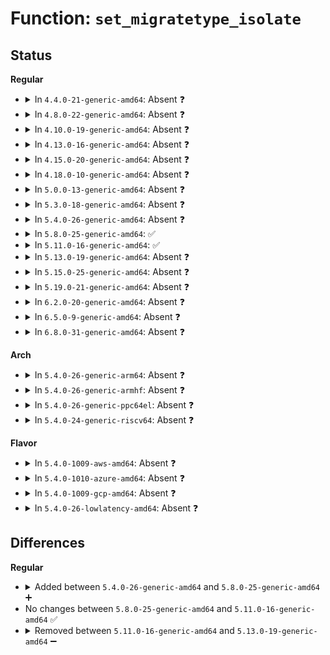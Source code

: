 # Function: <code>set_migratetype_isolate</code>

## Status
<b>Regular</b>
<ul>
<li>
<details>
<summary>In <code>4.4.0-21-generic-amd64</code>: Absent ❓</summary>

```json
{
  "name": "set_migratetype_isolate",
  "collision_type": "Unique Static",
  "inline_type": "Full",
  "funcs": [
    {
      "addr": 18446744071580957894,
      "name": "set_migratetype_isolate",
      "external": false,
      "loc": "mm/page_isolation.c:12",
      "file": "mm/page_isolation.c",
      "inline": "not declared, inlined",
      "caller_inline": [
        "mm/page_isolation.c:start_isolate_page_range"
      ],
      "caller_func": []
    }
  ],
  "symbols": []
}
```
</details>
</li>
<li>
<details>
<summary>In <code>4.8.0-22-generic-amd64</code>: Absent ❓</summary>

```json
{
  "name": "set_migratetype_isolate",
  "collision_type": "Unique Static",
  "inline_type": "Full",
  "funcs": [
    {
      "addr": 18446744071581109384,
      "name": "set_migratetype_isolate",
      "external": false,
      "loc": "mm/page_isolation.c:16",
      "file": "mm/page_isolation.c",
      "inline": "not declared, inlined",
      "caller_inline": [
        "mm/page_isolation.c:start_isolate_page_range"
      ],
      "caller_func": []
    }
  ],
  "symbols": []
}
```
</details>
</li>
<li>
<details>
<summary>In <code>4.10.0-19-generic-amd64</code>: Absent ❓</summary>

```json
{
  "name": "set_migratetype_isolate",
  "collision_type": "Unique Static",
  "inline_type": "Full",
  "funcs": [
    {
      "addr": 18446744071581184568,
      "name": "set_migratetype_isolate",
      "external": false,
      "loc": "mm/page_isolation.c:16",
      "file": "mm/page_isolation.c",
      "inline": "not declared, inlined",
      "caller_inline": [
        "mm/page_isolation.c:start_isolate_page_range"
      ],
      "caller_func": []
    }
  ],
  "symbols": []
}
```
</details>
</li>
<li>
<details>
<summary>In <code>4.13.0-16-generic-amd64</code>: Absent ❓</summary>

```json
{
  "name": "set_migratetype_isolate",
  "collision_type": "Unique Static",
  "inline_type": "Full",
  "funcs": [
    {
      "addr": 18446744071581232315,
      "name": "set_migratetype_isolate",
      "external": false,
      "loc": "mm/page_isolation.c:17",
      "file": "mm/page_isolation.c",
      "inline": "not declared, inlined",
      "caller_inline": [
        "mm/page_isolation.c:start_isolate_page_range"
      ],
      "caller_func": []
    }
  ],
  "symbols": []
}
```
</details>
</li>
<li>
<details>
<summary>In <code>4.15.0-20-generic-amd64</code>: Absent ❓</summary>

```json
{
  "name": "set_migratetype_isolate",
  "collision_type": "Unique Static",
  "inline_type": "Full",
  "funcs": [
    {
      "addr": 18446744071581363845,
      "name": "set_migratetype_isolate",
      "external": false,
      "loc": "mm/page_isolation.c:18",
      "file": "mm/page_isolation.c",
      "inline": "not declared, inlined",
      "caller_inline": [
        "mm/page_isolation.c:start_isolate_page_range"
      ],
      "caller_func": []
    }
  ],
  "symbols": []
}
```
</details>
</li>
<li>
<details>
<summary>In <code>4.18.0-10-generic-amd64</code>: Absent ❓</summary>

```json
{
  "name": "set_migratetype_isolate",
  "collision_type": "Unique Static",
  "inline_type": "Full",
  "funcs": [
    {
      "addr": 18446744071581513469,
      "name": "set_migratetype_isolate",
      "external": false,
      "loc": "mm/page_isolation.c:18",
      "file": "mm/page_isolation.c",
      "inline": "not declared, inlined",
      "caller_inline": [
        "mm/page_isolation.c:start_isolate_page_range"
      ],
      "caller_func": []
    }
  ],
  "symbols": []
}
```
</details>
</li>
<li>
<details>
<summary>In <code>5.0.0-13-generic-amd64</code>: Absent ❓</summary>

```json
{
  "name": "set_migratetype_isolate",
  "collision_type": "Unique Static",
  "inline_type": "Full",
  "funcs": [
    {
      "addr": 18446744071581599314,
      "name": "set_migratetype_isolate",
      "external": false,
      "loc": "mm/page_isolation.c:18",
      "file": "mm/page_isolation.c",
      "inline": "not declared, inlined",
      "caller_inline": [
        "mm/page_isolation.c:start_isolate_page_range"
      ],
      "caller_func": []
    }
  ],
  "symbols": []
}
```
</details>
</li>
<li>
<details>
<summary>In <code>5.3.0-18-generic-amd64</code>: Absent ❓</summary>

```json
{
  "name": "set_migratetype_isolate",
  "collision_type": "Unique Static",
  "inline_type": "Full",
  "funcs": [
    {
      "addr": 18446744071581710553,
      "name": "set_migratetype_isolate",
      "external": false,
      "loc": "mm/page_isolation.c:18",
      "file": "mm/page_isolation.c",
      "inline": "not declared, inlined",
      "caller_inline": [
        "mm/page_isolation.c:start_isolate_page_range"
      ],
      "caller_func": []
    }
  ],
  "symbols": []
}
```
</details>
</li>
<li>
<details>
<summary>In <code>5.4.0-26-generic-amd64</code>: Absent ❓</summary>

```json
{
  "name": "set_migratetype_isolate",
  "collision_type": "Unique Static",
  "inline_type": "Full",
  "funcs": [
    {
      "addr": 18446744071581783993,
      "name": "set_migratetype_isolate",
      "external": false,
      "loc": "mm/page_isolation.c:18",
      "file": "mm/page_isolation.c",
      "inline": "not declared, inlined",
      "caller_inline": [
        "mm/page_isolation.c:start_isolate_page_range"
      ],
      "caller_func": []
    }
  ],
  "symbols": []
}
```
</details>
</li>
<li>
<details>
<summary>In <code>5.8.0-25-generic-amd64</code>: ✅</summary>

```c
int set_migratetype_isolate(struct page * page, int migratetype, int isol_flags)
```

```json
{
  "name": "set_migratetype_isolate",
  "collision_type": "Unique Static",
  "inline_type": "No",
  "funcs": [
    {
      "addr": 18446744071582005488,
      "name": "set_migratetype_isolate",
      "external": false,
      "loc": "mm/page_isolation.c:18",
      "file": "mm/page_isolation.c",
      "inline": "seen, unknown",
      "caller_inline": [],
      "caller_func": [
        "mm/page_isolation.c:start_isolate_page_range"
      ]
    }
  ],
  "symbols": [
    {
      "addr": 18446744071582005488,
      "name": "set_migratetype_isolate",
      "section": ".text",
      "bind": "STB_LOCAL",
      "size": 389
    }
  ]
}
```
</details>
</li>
<li>
<details>
<summary>In <code>5.11.0-16-generic-amd64</code>: ✅</summary>

```c
int set_migratetype_isolate(struct page * page, int migratetype, int isol_flags)
```

```json
{
  "name": "set_migratetype_isolate",
  "collision_type": "Unique Static",
  "inline_type": "No",
  "funcs": [
    {
      "addr": 18446744071582054064,
      "name": "set_migratetype_isolate",
      "external": false,
      "loc": "mm/page_isolation.c:18",
      "file": "mm/page_isolation.c",
      "inline": "seen, unknown",
      "caller_inline": [],
      "caller_func": [
        "mm/page_isolation.c:start_isolate_page_range"
      ]
    }
  ],
  "symbols": [
    {
      "addr": 18446744071582054064,
      "name": "set_migratetype_isolate",
      "section": ".text",
      "bind": "STB_LOCAL",
      "size": 334
    }
  ]
}
```
</details>
</li>
<li>
<details>
<summary>In <code>5.13.0-19-generic-amd64</code>: Absent ❓</summary>

```json
{
  "name": "set_migratetype_isolate",
  "collision_type": "Unique Static",
  "inline_type": "Full",
  "funcs": [
    {
      "addr": 18446744071582079965,
      "name": "set_migratetype_isolate",
      "external": false,
      "loc": "mm/page_isolation.c:18",
      "file": "mm/page_isolation.c",
      "inline": "not declared, inlined",
      "caller_inline": [
        "mm/page_isolation.c:start_isolate_page_range"
      ],
      "caller_func": []
    }
  ],
  "symbols": []
}
```
</details>
</li>
<li>
<details>
<summary>In <code>5.15.0-25-generic-amd64</code>: Absent ❓</summary>

```json
{
  "name": "set_migratetype_isolate",
  "collision_type": "Unique Static",
  "inline_type": "Full",
  "funcs": [
    {
      "addr": 18446744071582391469,
      "name": "set_migratetype_isolate",
      "external": false,
      "loc": "mm/page_isolation.c:18",
      "file": "mm/page_isolation.c",
      "inline": "not declared, inlined",
      "caller_inline": [
        "mm/page_isolation.c:start_isolate_page_range"
      ],
      "caller_func": []
    }
  ],
  "symbols": []
}
```
</details>
</li>
<li>
<details>
<summary>In <code>5.19.0-21-generic-amd64</code>: Absent ❓</summary>

```json
{
  "name": "set_migratetype_isolate",
  "collision_type": "Unique Static",
  "inline_type": "Selective",
  "funcs": [
    {
      "addr": 18446744071582900192,
      "name": "set_migratetype_isolate",
      "external": false,
      "loc": "mm/page_isolation.c:147",
      "file": "mm/page_isolation.c",
      "inline": "not declared, inlined",
      "caller_inline": [],
      "caller_func": [
        "mm/page_isolation.c:start_isolate_page_range",
        "mm/page_isolation.c:isolate_single_pageblock",
        "mm/page_isolation.c:isolate_single_pageblock"
      ]
    }
  ],
  "symbols": [
    {
      "addr": 18446744071582900192,
      "name": "set_migratetype_isolate.isra.0",
      "section": ".text",
      "bind": "STB_LOCAL",
      "size": 410
    }
  ]
}
```
</details>
</li>
<li>
<details>
<summary>In <code>6.2.0-20-generic-amd64</code>: Absent ❓</summary>

```json
{
  "name": "set_migratetype_isolate",
  "collision_type": "Unique Static",
  "inline_type": "Selective",
  "funcs": [
    {
      "addr": 18446744071583452256,
      "name": "set_migratetype_isolate",
      "external": false,
      "loc": "mm/page_isolation.c:147",
      "file": "mm/page_isolation.c",
      "inline": "not declared, inlined",
      "caller_inline": [],
      "caller_func": [
        "mm/page_isolation.c:start_isolate_page_range",
        "mm/page_isolation.c:isolate_single_pageblock",
        "mm/page_isolation.c:isolate_single_pageblock"
      ]
    }
  ],
  "symbols": [
    {
      "addr": 18446744071583452256,
      "name": "set_migratetype_isolate.isra.0",
      "section": ".text",
      "bind": "STB_LOCAL",
      "size": 410
    }
  ]
}
```
</details>
</li>
<li>
<details>
<summary>In <code>6.5.0-9-generic-amd64</code>: Absent ❓</summary>

```json
{
  "name": "set_migratetype_isolate",
  "collision_type": "Unique Static",
  "inline_type": "Selective",
  "funcs": [
    {
      "addr": 18446744071583672112,
      "name": "set_migratetype_isolate",
      "external": false,
      "loc": "mm/page_isolation.c:147",
      "file": "mm/page_isolation.c",
      "inline": "not declared, inlined",
      "caller_inline": [],
      "caller_func": [
        "mm/page_isolation.c:start_isolate_page_range",
        "mm/page_isolation.c:isolate_single_pageblock",
        "mm/page_isolation.c:isolate_single_pageblock"
      ]
    }
  ],
  "symbols": [
    {
      "addr": 18446744071583672112,
      "name": "set_migratetype_isolate.isra.0",
      "section": ".text",
      "bind": "STB_LOCAL",
      "size": 410
    }
  ]
}
```
</details>
</li>
<li>
<details>
<summary>In <code>6.8.0-31-generic-amd64</code>: Absent ❓</summary>

```json
{
  "name": "set_migratetype_isolate",
  "collision_type": "Unique Static",
  "inline_type": "Selective",
  "funcs": [
    {
      "addr": 18446744071583866400,
      "name": "set_migratetype_isolate",
      "external": false,
      "loc": "mm/page_isolation.c:147",
      "file": "mm/page_isolation.c",
      "inline": "not declared, inlined",
      "caller_inline": [],
      "caller_func": [
        "mm/page_isolation.c:start_isolate_page_range",
        "mm/page_isolation.c:isolate_single_pageblock",
        "mm/page_isolation.c:isolate_single_pageblock"
      ]
    }
  ],
  "symbols": [
    {
      "addr": 18446744071583866400,
      "name": "set_migratetype_isolate.isra.0",
      "section": ".text",
      "bind": "STB_LOCAL",
      "size": 410
    }
  ]
}
```
</details>
</li>
</ul>
<b>Arch</b>
<ul>
<li>
<details>
<summary>In <code>5.4.0-26-generic-arm64</code>: Absent ❓</summary>

```json
{
  "name": "set_migratetype_isolate",
  "collision_type": "Unique Static",
  "inline_type": "Full",
  "funcs": [
    {
      "addr": 18446603336493243052,
      "name": "set_migratetype_isolate",
      "external": false,
      "loc": "mm/page_isolation.c:18",
      "file": "mm/page_isolation.c",
      "inline": "not declared, inlined",
      "caller_inline": [
        "mm/page_isolation.c:start_isolate_page_range"
      ],
      "caller_func": []
    }
  ],
  "symbols": []
}
```
</details>
</li>
<li>
<details>
<summary>In <code>5.4.0-26-generic-armhf</code>: Absent ❓</summary>

```json
{
  "name": "set_migratetype_isolate",
  "collision_type": "Unique Static",
  "inline_type": "Full",
  "funcs": [
    {
      "addr": 3226856000,
      "name": "set_migratetype_isolate",
      "external": false,
      "loc": "mm/page_isolation.c:18",
      "file": "mm/page_isolation.c",
      "inline": "not declared, inlined",
      "caller_inline": [
        "mm/page_isolation.c:start_isolate_page_range"
      ],
      "caller_func": []
    }
  ],
  "symbols": []
}
```
</details>
</li>
<li>
<details>
<summary>In <code>5.4.0-26-generic-ppc64el</code>: Absent ❓</summary>

```json
{
  "name": "set_migratetype_isolate",
  "collision_type": "Unique Static",
  "inline_type": "Full",
  "funcs": [
    {
      "addr": 13835058055286764156,
      "name": "set_migratetype_isolate",
      "external": false,
      "loc": "mm/page_isolation.c:18",
      "file": "mm/page_isolation.c",
      "inline": "not declared, inlined",
      "caller_inline": [
        "mm/page_isolation.c:start_isolate_page_range"
      ],
      "caller_func": []
    }
  ],
  "symbols": []
}
```
</details>
</li>
<li>
<details>
<summary>In <code>5.4.0-24-generic-riscv64</code>: Absent ❓</summary>

```json
{
  "name": "set_migratetype_isolate",
  "collision_type": "Unique Static",
  "inline_type": "Full",
  "funcs": [
    {
      "addr": 18446743936273002328,
      "name": "set_migratetype_isolate",
      "external": false,
      "loc": "mm/page_isolation.c:18",
      "file": "mm/page_isolation.c",
      "inline": "not declared, inlined",
      "caller_inline": [
        "mm/page_isolation.c:start_isolate_page_range"
      ],
      "caller_func": []
    }
  ],
  "symbols": []
}
```
</details>
</li>
</ul>
<b>Flavor</b>
<ul>
<li>
<details>
<summary>In <code>5.4.0-1009-aws-amd64</code>: Absent ❓</summary>

```json
{
  "name": "set_migratetype_isolate",
  "collision_type": "Unique Static",
  "inline_type": "Full",
  "funcs": [
    {
      "addr": 18446744071581752729,
      "name": "set_migratetype_isolate",
      "external": false,
      "loc": "mm/page_isolation.c:18",
      "file": "mm/page_isolation.c",
      "inline": "not declared, inlined",
      "caller_inline": [
        "mm/page_isolation.c:start_isolate_page_range"
      ],
      "caller_func": []
    }
  ],
  "symbols": []
}
```
</details>
</li>
<li>
<details>
<summary>In <code>5.4.0-1010-azure-amd64</code>: Absent ❓</summary>

```json
{
  "name": "set_migratetype_isolate",
  "collision_type": "Unique Static",
  "inline_type": "Full",
  "funcs": [
    {
      "addr": 18446744071581691353,
      "name": "set_migratetype_isolate",
      "external": false,
      "loc": "mm/page_isolation.c:18",
      "file": "mm/page_isolation.c",
      "inline": "not declared, inlined",
      "caller_inline": [
        "mm/page_isolation.c:start_isolate_page_range"
      ],
      "caller_func": []
    }
  ],
  "symbols": []
}
```
</details>
</li>
<li>
<details>
<summary>In <code>5.4.0-1009-gcp-amd64</code>: Absent ❓</summary>

```json
{
  "name": "set_migratetype_isolate",
  "collision_type": "Unique Static",
  "inline_type": "Full",
  "funcs": [
    {
      "addr": 18446744071581744041,
      "name": "set_migratetype_isolate",
      "external": false,
      "loc": "mm/page_isolation.c:18",
      "file": "mm/page_isolation.c",
      "inline": "not declared, inlined",
      "caller_inline": [
        "mm/page_isolation.c:start_isolate_page_range"
      ],
      "caller_func": []
    }
  ],
  "symbols": []
}
```
</details>
</li>
<li>
<details>
<summary>In <code>5.4.0-26-lowlatency-amd64</code>: Absent ❓</summary>

```json
{
  "name": "set_migratetype_isolate",
  "collision_type": "Unique Static",
  "inline_type": "Full",
  "funcs": [
    {
      "addr": 18446744071581812297,
      "name": "set_migratetype_isolate",
      "external": false,
      "loc": "mm/page_isolation.c:18",
      "file": "mm/page_isolation.c",
      "inline": "not declared, inlined",
      "caller_inline": [
        "mm/page_isolation.c:start_isolate_page_range"
      ],
      "caller_func": []
    }
  ],
  "symbols": []
}
```
</details>
</li>
</ul>

## Differences
<b>Regular</b>
<ul>
<li>
<details>
<summary>Added between <code>5.4.0-26-generic-amd64</code> and <code>5.8.0-25-generic-amd64</code> ➕</summary>

```c
int set_migratetype_isolate(struct page * page, int migratetype, int isol_flags)
```
</details>
</li>
<li>
No changes between <code>5.8.0-25-generic-amd64</code> and <code>5.11.0-16-generic-amd64</code> ✅
</li>
<li>
<details>
<summary>Removed between <code>5.11.0-16-generic-amd64</code> and <code>5.13.0-19-generic-amd64</code> ➖</summary>

```c
int set_migratetype_isolate(struct page * page, int migratetype, int isol_flags)
```
</details>
</li>
</ul>

